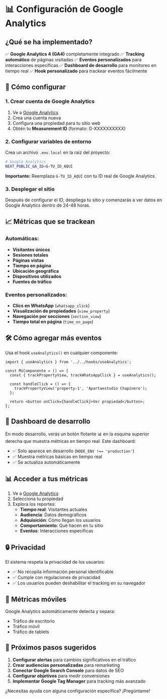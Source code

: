 # 📊 Configuración de Google Analytics

## ¿Qué se ha implementado?

✅ **Google Analytics 4 (GA4)** completamente integrado
✅ **Tracking automático** de páginas visitadas
✅ **Eventos personalizados** para interacciones específicas
✅ **Dashboard de desarrollo** para monitoreo en tiempo real
✅ **Hook personalizado** para trackear eventos fácilmente

## 🚀 Cómo configurar

### 1. Crear cuenta de Google Analytics

1. Ve a [Google Analytics](https://analytics.google.com/)
2. Crea una cuenta nueva
3. Configura una propiedad para tu sitio web
4. Obtén tu **Measurement ID** (formato: G-XXXXXXXXXX)

### 2. Configurar variables de entorno

Crea un archivo `.env.local` en la raíz del proyecto:

```bash
# Google Analytics
NEXT_PUBLIC_GA_ID=G-TU_ID_AQUI
```

**Importante:** Reemplaza `G-TU_ID_AQUI` con tu ID real de Google Analytics.

### 3. Desplegar el sitio

Después de configurar el ID, despliega tu sitio y comenzarás a ver datos en Google Analytics dentro de 24-48 horas.

## 📈 Métricas que se trackean

### Automáticas:
- **Visitantes únicos**
- **Sesiones totales**
- **Páginas vistas**
- **Tiempo en página**
- **Ubicación geográfica**
- **Dispositivos utilizados**
- **Fuentes de tráfico**

### Eventos personalizados:
- **Clics en WhatsApp** (`whatsapp_click`)
- **Visualización de propiedades** (`view_property`)
- **Navegación por secciones** (`section_view`)
- **Tiempo total en página** (`time_on_page`)

## 🛠️ Cómo agregar más eventos

Usa el hook `useAnalytics()` en cualquier componente:

```tsx
import { useAnalytics } from '../../hooks/useAnalytics';

const MiComponente = () => {
  const { trackPropertyView, trackWhatsAppClick } = useAnalytics();

  const handleClick = () => {
    trackPropertyView('property-1', 'Apartaestudio Chapinero');
  };

  return <button onClick={handleClick}>Ver propiedad</button>;
};
```

## 🔧 Dashboard de desarrollo

En modo desarrollo, verás un botón flotante 📊 en la esquina superior derecha que muestra métricas en tiempo real. Este dashboard:

- ✅ Solo aparece en desarrollo (`NODE_ENV !== 'production'`)
- ✅ Muestra métricas básicas en tiempo real
- ✅ Se actualiza automáticamente

## 📊 Acceder a tus métricas

1. Ve a [Google Analytics](https://analytics.google.com/)
2. Selecciona tu propiedad
3. Explora los reportes:
   - **Tiempo real**: Visitantes actuales
   - **Audiencia**: Datos demográficos
   - **Adquisición**: Cómo llegan los usuarios
   - **Comportamiento**: Qué hacen en tu sitio
   - **Eventos**: Interacciones específicas

## 🔒 Privacidad

El sistema respeta la privacidad de los usuarios:
- ✅ No recopila información personal identificable
- ✅ Cumple con regulaciones de privacidad
- ✅ Los usuarios pueden deshabilitar el tracking en su navegador

## 📱 Métricas móviles

Google Analytics automáticamente detecta y separa:
- Tráfico de escritorio
- Tráfico móvil  
- Tráfico de tablets

## 🎯 Próximos pasos sugeridos

1. **Configurar alertas** para cambios significativos en el tráfico
2. **Crear audiencias personalizadas** para remarketing
3. **Conectar Google Search Console** para datos de SEO
4. **Configurar objetivos** para medir conversiones
5. **Implementar Google Tag Manager** para tracking más avanzado

¿Necesitas ayuda con alguna configuración específica? ¡Pregúntame! 
